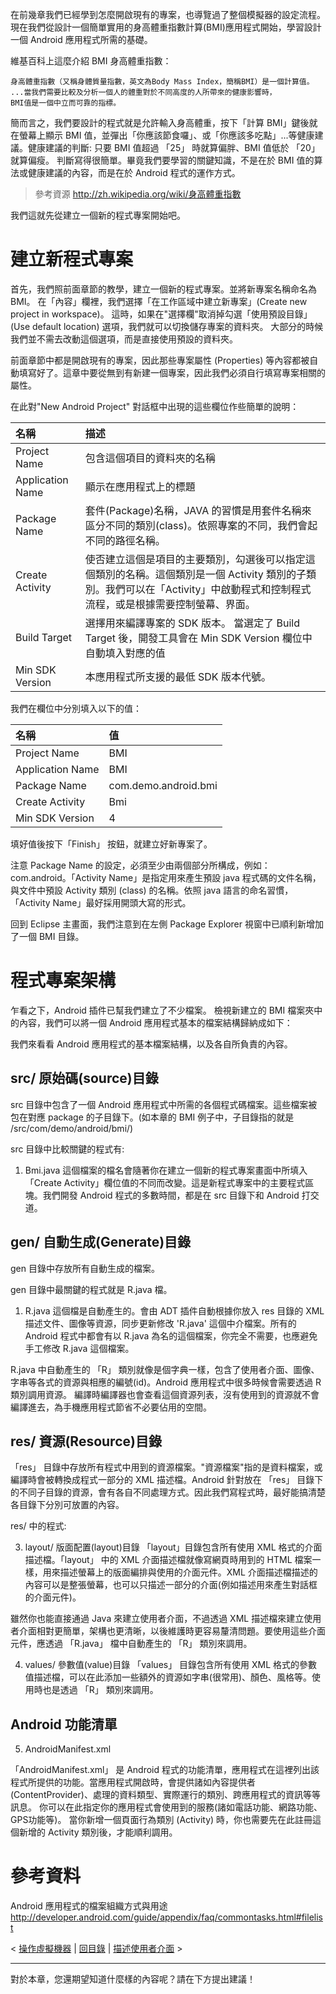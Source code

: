 在前幾章我們已經學到怎麼開啟現有的專案，也導覽過了整個模擬器的設定流程。
現在我們從設計一個簡單實用的身高體重指數計算(BMI)應用程式開始，學習設計一個 Android 應用程式所需的基礎。

維基百科上這麼介紹 BMI 身高體重指數：
```
身高體重指數（又稱身體質量指數，英文為Body Mass Index，簡稱BMI）是一個計算值。
...當我們需要比較及分析一個人的體重對於不同高度的人所帶來的健康影響時，
BMI值是一個中立而可靠的指標。 
```

簡而言之，我們要設計的程式就是允許輸入身高體重，按下「計算 BMI」鍵後就在螢幕上顯示 BMI 值，並彈出「你應該節食囉」、或「你應該多吃點」...等健康建議。健康建議的判斷:
只要 BMI 值超過 「25」 時就算偏胖、BMI 值低於 「20」 就算偏瘦。
判斷寫得很簡單。畢竟我們要學習的關鍵知識，不是在於 BMI 值的算法或健康建議的內容，而是在於 Android 程式的運作方式。


> 參考資源 http://zh.wikipedia.org/wiki/身高體重指數

我們這就先從建立一個新的程式專案開始吧。

# 建立新程式專案 #

首先，我們照前面章節的教學，建立一個新的程式專案。並將新專案名稱命名為 BMI。
在「內容」欄裡，我們選擇「在工作區域中建立新專案」(Create new project in workspace)。
這時，如果在"選擇欄"取消掉勾選「使用預設目錄」(Use default location) 選項，我們就可以切換儲存專案的資料夾。
大部分的時候我們並不需去改動這個選項，而是直接使用預設的資料夾。

前面章節中都是開啟現有的專案，因此那些專案屬性 (Properties) 等內容都被自動填寫好了。這章中要從無到有新建一個專案，因此我們必須自行填寫專案相關的屬性。

在此對"New Android Project" 對話框中出現的這些欄位作些簡單的說明：

| 名稱  | 描述 |
|:--------|:-------|
| Project Name | 包含這個項目的資料夾的名稱 |
| Application Name | 顯示在應用程式上的標題 |
| Package Name | 套件(Package)名稱，JAVA 的習慣是用套件名稱來區分不同的類別(class)。依照專案的不同，我們會起不同的路徑名稱。 |
| Create Activity | 使否建立這個是項目的主要類別，勾選後可以指定這個類別的名稱。這個類別是一個 Activity 類別的子類別。我們可以在「Activity」中啟動程式和控制程式流程，或是根據需要控制螢幕、界面。 |
| Build Target |	選擇用來編譯專案的 SDK 版本。 當選定了 Build Target 後，開發工具會在 Min SDK Version 欄位中自動填入對應的值|
| Min SDK Version | 本應用程式所支援的最低 SDK 版本代號。 |

我們在欄位中分別填入以下的值：

| 名稱  | 值 |
|:--------|:----|
| Project Name | BMI |
| Application Name | BMI |
| Package Name | com.demo.android.bmi |
| Create  Activity | Bmi |
| Min SDK Version | 4   |

填好值後按下「Finish」 按鈕，就建立好新專案了。

注意 Package Name 的設定，必須至少由兩個部分所構成，例如：com.android。「Activity Name」是指定用來產生預設 java 程式碼的文件名稱，與文件中預設 Activity 類別 (class) 的名稱。依照 java 語言的命名習慣，「Activity Name」最好採用開頭大寫的形式。

回到 Eclipse 主畫面，我們注意到在左側 Package Explorer 視窗中已順利新增加了一個 BMI 目錄。

# 程式專案架構 #

乍看之下，Android 插件已幫我們建立了不少檔案。
檢視新建立的 BMI 檔案夾中的內容，我們可以將一個 Android 應用程式基本的檔案結構歸納成如下：

我們來看看 Android 應用程式的基本檔案結構，以及各自所負責的內容。

## src/ 原始碼(source)目錄 ##

src 目錄中包含了一個 Android 應用程式中所需的各個程式碼檔案。這些檔案被包在對應 package 的子目錄下。(如本章的 BMI 例子中，子目錄指的就是 /src/com/demo/android/bmi/)

src 目錄中比較關鍵的程式有:

1. Bmi.java
這個檔案的檔名會隨著你在建立一個新的程式專案畫面中所填入「Create Activity」欄位值的不同而改變。這是新程式專案中的主要程式區塊。我們開發 Android 程式的多數時間，都是在 src 目錄下和 Android 打交道。

## gen/ 自動生成(Generate)目錄 ##

gen 目錄中存放所有自動生成的檔案。

gen 目錄中最關鍵的程式就是 R.java 檔。

1. R.java
這個檔是自動產生的。會由 ADT 插件自動根據你放入 res 目錄的 XML 描述文件、圖像等資源，同步更新修改 'R.java' 這個中介檔案。所有的 Android 程式中都會有以 R.java 為名的這個檔案，你完全不需要，也應避免手工修改 R.java 這個檔案。

R.java 中自動產生的 「R」 類別就像是個字典一樣，包含了使用者介面、圖像、字串等各式的資源與相應的編號(id)。Android 應用程式中很多時候會需要透過 R 類別調用資源。
編譯時編譯器也會查看這個資源列表，沒有使用到的資源就不會編譯進去，為手機應用程式節省不必要佔用的空間。

## res/ 資源(Resource)目錄 ##

「res」 目錄中存放所有程式中用到的資源檔案。"資源檔案"指的是資料檔案，或編譯時會被轉換成程式一部分的 XML 描述檔。Android 針對放在 「res」 目錄下的不同子目錄的資源，會有各自不同處理方式。因此我們寫程式時，最好能搞清楚各目錄下分別可放置的內容。

res/ 中的程式:

3. layout/ 版面配置(layout)目錄
「layout」目錄包含所有使用 XML 格式的介面描述檔。「layout」 中的 XML 介面描述檔就像寫網頁時用到的 HTML 檔案一樣，用來描述螢幕上的版面編排與使用的介面元件。XML 介面描述檔描述的內容可以是整張螢幕，也可以只描述一部分的介面(例如描述用來產生對話框的介面元件)。

雖然你也能直接通過 Java 來建立使用者介面，不過透過 XML 描述檔來建立使用者介面相對更簡單，架構也更清晰，以後維護時更容易釐清問題。要使用這些介面元件，應透過 「R.java」 檔中自動產生的 「R」 類別來調用。

4. values/ 參數值(value)目錄
「values」 目錄包含所有使用 XML 格式的參數值描述檔，可以在此添加一些額外的資源如字串(很常用)、顏色、風格等。使用時也是透過 「R」 類別來調用。

## Android 功能清單 ##

5. AndroidManifest.xml

「AndroidManifest.xml」 是 Android 程式的功能清單，應用程式在這裡列出該程式所提供的功能。當應用程式開啟時，會提供諸如內容提供者(ContentProvider)、處理的資料類型、實際運行的類別、跨應用程式的資訊等等訊息。
你可以在此指定你的應用程式會使用到的服務(諸如電話功能、網路功能、GPS功能等)。
當你新增一個頁面行為類別 (Activity) 時，你也需要先在此註冊這個新增的 Activity 類別後，才能順利調用。

# 參考資料 #

Android 應用程式的檔案組織方式與用途 http://developer.android.com/guide/appendix/faq/commontasks.html#filelist


< [操作虛擬機器](PlayEmulator.md) | [回目錄](DiveIntoAndroid.md) | [描述使用者介面](AndroidUI.md) >


---


對於本章，您還期望知道什麼樣的內容呢？請在下方提出建議！